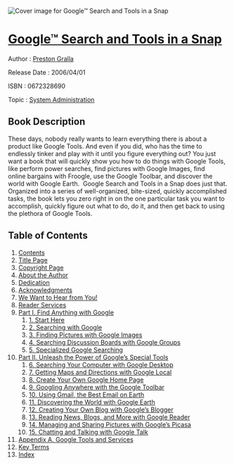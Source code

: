 ![Cover image for Google™ Search and Tools in a Snap](https://imgdetail.ebookreading.net/cover/cover/system_admin/EB0672328690.jpg)

[Google™ Search and Tools in a Snap](https://ebookreading.net/view/book/Google%E2%84%A2+Search+and+Tools+in+a+Snap-EB0672328690_1.html "Google™ Search and Tools in a Snap")
====================================================================================================================

Author : [Preston Gralla](https://ebookreading.net/search/author/Preston+Gralla)

Release Date : 2006/04/01

ISBN : 0672328690

Topic : [System Administration](https://ebookreading.net/search/category/system-administration)

Book Description
-----------------

These days, nobody really wants to learn everything there is about a product like Google Tools. And even if you did, who has the time to endlessly tinker and play with it until you figure everything out? You just want a book that will quickly show you how to do things with Google Tools, like perform power searches, find pictures with Google Images, find online bargains with Froogle, use the Google Toolbar, and discover the world with Google Earth. 
Google Search and Tools in a Snap does just that. Organized into a series of well-organized, bite-sized, quickly accomplished tasks, the book lets you zero right in on the one particular task you want to accomplish, quickly figure out what to do, do it, and then get back to using the plethora of Google Tools.
              
Table of Contents
-----------------

1. [Contents](https://ebookreading.net/view/book/Google%E2%84%A2+Search+and+Tools+in+a+Snap-EB0672328690_2.html)
1. [Title Page](https://ebookreading.net/view/book/Google%E2%84%A2+Search+and+Tools+in+a+Snap-EB0672328690_3.html)
1. [Copyright Page](https://ebookreading.net/view/book/Google%E2%84%A2+Search+and+Tools+in+a+Snap-EB0672328690_4.html)
1. [About the Author](https://ebookreading.net/view/book/Google%E2%84%A2+Search+and+Tools+in+a+Snap-EB0672328690_5.html)
1. [Dedication](https://ebookreading.net/view/book/Google%E2%84%A2+Search+and+Tools+in+a+Snap-EB0672328690_6.html)
1. [Acknowledgments](https://ebookreading.net/view/book/Google%E2%84%A2+Search+and+Tools+in+a+Snap-EB0672328690_7.html)
1. [We Want to Hear from You!](https://ebookreading.net/view/book/Google%E2%84%A2+Search+and+Tools+in+a+Snap-EB0672328690_8.html)
1. [Reader Services](https://ebookreading.net/view/book/Google%E2%84%A2+Search+and+Tools+in+a+Snap-EB0672328690_9.html)
1. [Part I. Find Anything with Google](https://ebookreading.net/view/book/Google%E2%84%A2+Search+and+Tools+in+a+Snap-EB0672328690_10.html)
    1. [1. Start Here](https://ebookreading.net/view/book/Google%E2%84%A2+Search+and+Tools+in+a+Snap-EB0672328690_11.html)
    1. [2. Searching with Google](https://ebookreading.net/view/book/Google%E2%84%A2+Search+and+Tools+in+a+Snap-EB0672328690_12.html)
    1. [3. Finding Pictures with Google Images](https://ebookreading.net/view/book/Google%E2%84%A2+Search+and+Tools+in+a+Snap-EB0672328690_13.html)
    1. [4. Searching Discussion Boards with Google Groups](https://ebookreading.net/view/book/Google%E2%84%A2+Search+and+Tools+in+a+Snap-EB0672328690_14.html)
    1. [5. Specialized Google Searching](https://ebookreading.net/view/book/Google%E2%84%A2+Search+and+Tools+in+a+Snap-EB0672328690_15.html)
1. [Part II. Unleash the Power of Google’s Special Tools](https://ebookreading.net/view/book/Google%E2%84%A2+Search+and+Tools+in+a+Snap-EB0672328690_16.html)
    1. [6. Searching Your Computer with Google Desktop](https://ebookreading.net/view/book/Google%E2%84%A2+Search+and+Tools+in+a+Snap-EB0672328690_17.html)
    1. [7. Getting Maps and Directions with Google Local](https://ebookreading.net/view/book/Google%E2%84%A2+Search+and+Tools+in+a+Snap-EB0672328690_18.html)
    1. [8. Create Your Own Google Home Page](https://ebookreading.net/view/book/Google%E2%84%A2+Search+and+Tools+in+a+Snap-EB0672328690_19.html)
    1. [9. Googling Anywhere with the Google Toolbar](https://ebookreading.net/view/book/Google%E2%84%A2+Search+and+Tools+in+a+Snap-EB0672328690_20.html)
    1. [10. Using Gmail, the Best Email on Earth](https://ebookreading.net/view/book/Google%E2%84%A2+Search+and+Tools+in+a+Snap-EB0672328690_21.html)
    1. [11. Discovering the World with Google Earth](https://ebookreading.net/view/book/Google%E2%84%A2+Search+and+Tools+in+a+Snap-EB0672328690_22.html)
    1. [12. Creating Your Own Blog with Google’s Blogger](https://ebookreading.net/view/book/Google%E2%84%A2+Search+and+Tools+in+a+Snap-EB0672328690_23.html)
    1. [13. Reading News, Blogs, and More with Google Reader](https://ebookreading.net/view/book/Google%E2%84%A2+Search+and+Tools+in+a+Snap-EB0672328690_24.html)
    1. [14. Managing and Sharing Pictures with Google’s Picasa](https://ebookreading.net/view/book/Google%E2%84%A2+Search+and+Tools+in+a+Snap-EB0672328690_25.html)
    1. [15. Chatting and Talking with Google Talk](https://ebookreading.net/view/book/Google%E2%84%A2+Search+and+Tools+in+a+Snap-EB0672328690_26.html)
1. [Appendix A. Google Tools and Services](https://ebookreading.net/view/book/Google%E2%84%A2+Search+and+Tools+in+a+Snap-EB0672328690_27.html)
1. [Key Terms](https://ebookreading.net/view/book/Google%E2%84%A2+Search+and+Tools+in+a+Snap-EB0672328690_29.html)
1. [Index](https://ebookreading.net/view/book/Google%E2%84%A2+Search+and+Tools+in+a+Snap-EB0672328690_28.html)
